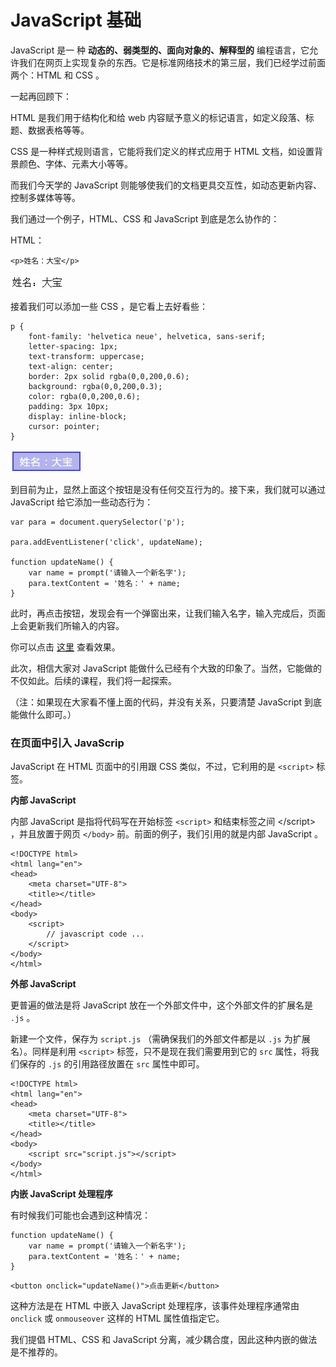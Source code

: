 # JavaScript 基础

JavaScript 是一 种 **动态的、弱类型的、面向对象的、解释型的** 编程语言，它允许我们在网页上实现复杂的东西。它是标准网络技术的第三层，我们已经学过前面两个：HTML 和 CSS 。

一起再回顾下：

HTML 是我们用于结构化和给 web 内容赋予意义的标记语言，如定义段落、标题、数据表格等等。

CSS 是一种样式规则语言，它能将我们定义的样式应用于 HTML 文档，如设置背景颜色、字体、元素大小等等。

而我们今天学的 JavaScript 则能够使我们的文档更具交互性，如动态更新内容、控制多媒体等等。

我们通过一个例子，HTML、CSS 和 JavaScript 到底是怎么协作的：

HTML：

```
<p>姓名：大宝</p>
```

![](/assets/js-base-html.jpg)

接着我们可以添加一些 CSS ，是它看上去好看些：

```
p {
    font-family: 'helvetica neue', helvetica, sans-serif;
    letter-spacing: 1px;
    text-transform: uppercase;
    text-align: center;
    border: 2px solid rgba(0,0,200,0.6);
    background: rgba(0,0,200,0.3);
    color: rgba(0,0,200,0.6);
    padding: 3px 10px;
    display: inline-block;
    cursor: pointer;
}
```

![](/assets/js-base-css.jpg)

到目前为止，显然上面这个按钮是没有任何交互行为的。接下来，我们就可以通过 JavaScript 给它添加一些动态行为：

```
var para = document.querySelector('p');

para.addEventListener('click', updateName);

function updateName() {
    var name = prompt('请输入一个新名字');
    para.textContent = '姓名：' + name;
}
```

此时，再点击按钮，发现会有一个弹窗出来，让我们输入名字，输入完成后，页面上会更新我们所输入的内容。

你可以点击 [这里](http://sandbox.runjs.cn/show/ef53v7vm) 查看效果。

此次，相信大家对 JavaScript 能做什么已经有个大致的印象了。当然，它能做的不仅如此。后续的课程，我们将一起探索。

（注：如果现在大家看不懂上面的代码，并没有关系，只要清楚 JavaScript 到底能做什么即可。）

### 在页面中引入 JavaScrip

JavaScript 在 HTML 页面中的引用跟 CSS 类似，不过，它利用的是 `<script>` 标签。

**内部 JavaScript**

内部 JavaScript 是指将代码写在开始标签 `<script>` 和结束标签之间 &lt;\/script&gt; ，并且放置于网页 `</body>` 前。前面的例子，我们引用的就是内部 JavaScript 。

```
<!DOCTYPE html>
<html lang="en">
<head>
    <meta charset="UTF-8">
    <title></title>
</head>
<body>
    <script>
        // javascript code ...
    </script>
</body>
</html>
```

**外部 JavaScript**

更普遍的做法是将 JavaScript 放在一个外部文件中，这个外部文件的扩展名是 `.js` 。

新建一个文件，保存为 `script.js` （需确保我们的外部文件都是以 `.js` 为扩展名）。同样是利用 `<script>` 标签，只不是现在我们需要用到它的 `src` 属性，将我们保存的 `.js` 的引用路径放置在 `src` 属性中即可。

```
<!DOCTYPE html>
<html lang="en">
<head>
    <meta charset="UTF-8">
    <title></title>
</head>
<body>
    <script src="script.js"></script>
</body>
</html>
```

**内嵌 JavaScript 处理程序**

有时候我们可能也会遇到这种情况：

```
function updateName() {
    var name = prompt('请输入一个新名字');
    para.textContent = '姓名：' + name;
}
```

```
<button onclick="updateName()">点击更新</button>
```

这种方法是在 HTML 中嵌入 JavaScript 处理程序，该事件处理程序通常由 `onclick` 或 `onmouseover` 这样的 HTML 属性值指定它。

我们提倡 HTML、CSS 和 JavaScript 分离，减少耦合度，因此这种内嵌的做法是不推荐的。

